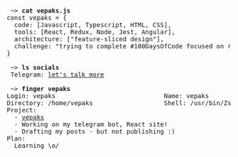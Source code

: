 <pre>
 ~> <strong>cat vepaks.js</strong>
const vepaks = {
  code: [Javascript, Typescript, HTML, CSS],
  tools: [React, Redux, Node, Jest, Angular],
  architecture: ["feature-sliced design"],
  challenge: "trying to complete #100DaysOfCode focused on react and typescript"
}
 
 ~> <strong>ls socials</strong>
 Telegram: <a href="https://t.me/vepaks">let's talk more</a>

 ~> <strong>finger vepaks</strong>
Login: vepaks                             Name: vepaks
Directory: /home/vepaks                   Shell: /usr/bin/Zsh
Project:
  - <a href="https://github.com/vepaks/">vepaks</a>
  - Working on my telegram bot, React site!
  - Drafting my posts - but not publishing :)
Plan:
  Learning \o/
</pre>